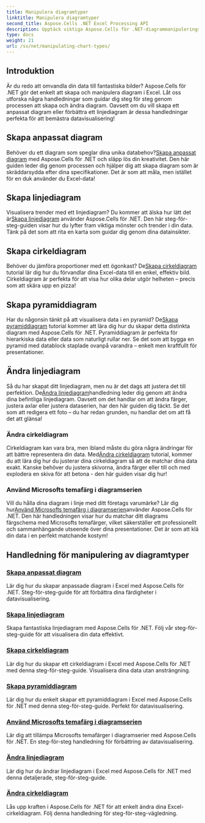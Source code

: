 ```yaml
---
title: Manipulera diagramtyper
linktitle: Manipulera diagramtyper
second_title: Aspose.Cells .NET Excel Processing API
description: Upptäck viktiga Aspose.Cells för .NET-diagrammanipuleringshandledning, inklusive att skapa anpassade, linje- och cirkeldiagram. Lär dig att ändra diagram och tillämpa Microsofts temafärger.
type: docs
weight: 21
url: /sv/net/manipulating-chart-types/
---
```

## Introduktion

Är du redo att omvandla din data till fantastiska bilder? Aspose.Cells för .NET gör det enkelt att skapa och manipulera diagram i Excel. Låt oss utforska några handledningar som guidar dig steg för steg genom processen att skapa och ändra diagram. Oavsett om du vill skapa ett anpassat diagram eller förbättra ett linjediagram är dessa handledningar perfekta för att bemästra datavisualisering!

## Skapa anpassat diagram
 Behöver du ett diagram som speglar dina unika databehov?[Skapa anpassat diagram](./create-custom-chart/) med Aspose.Cells för .NET och släpp lös din kreativitet. Den här guiden leder dig genom processen och hjälper dig att skapa diagram som är skräddarsydda efter dina specifikationer. Det är som att måla, men istället för en duk använder du Excel-data!

## Skapa linjediagram
 Visualisera trender med ett linjediagram? Du kommer att älska hur lätt det är[Skapa linjediagram](./create-line-chart/) använder Aspose.Cells för .NET. Den här steg-för-steg-guiden visar hur du lyfter fram viktiga mönster och trender i din data. Tänk på det som att rita en karta som guidar dig genom dina datainsikter.

## Skapa cirkeldiagram
 Behöver du jämföra proportioner med ett ögonkast? De[Skapa cirkeldiagram](./create-pie-chart/) tutorial lär dig hur du förvandlar dina Excel-data till en enkel, effektiv bild. Cirkeldiagram är perfekta för att visa hur olika delar utgör helheten – precis som att skära upp en pizza!

## Skapa pyramiddiagram
 Har du någonsin tänkt på att visualisera data i en pyramid? De[Skapa pyramiddiagram](./create-pyramid-chart/) tutorial kommer att lära dig hur du skapar detta distinkta diagram med Aspose.Cells för .NET. Pyramiddiagram är perfekta för hierarkiska data eller data som naturligt rullar ner. Se det som att bygga en pyramid med datablock staplade ovanpå varandra – enkelt men kraftfullt för presentationer.

## Ändra linjediagram
 Så du har skapat ditt linjediagram, men nu är det dags att justera det till perfektion. De[Ändra linjediagram](./modify-line-chart/)handledning leder dig genom att ändra dina befintliga linjediagram. Oavsett om det handlar om att ändra färger, justera axlar eller justera dataserien, har den här guiden dig täckt. Se det som att redigera ett foto – du har redan grunden, nu handlar det om att få det att glänsa!

### Ändra cirkeldiagram
 Cirkeldiagram kan vara bra, men ibland måste du göra några ändringar för att bättre representera din data. Med[Ändra cirkeldiagram](./modify-pie-chart/) tutorial, kommer du att lära dig hur du justerar dina cirkeldiagram så att de matchar dina data exakt. Kanske behöver du justera skivorna, ändra färger eller till och med explodera en skiva för att betona - den här guiden visar dig hur!

### Använd Microsofts temafärg i diagramserien
 Vill du hålla dina diagram i linje med ditt företags varumärke? Lär dig hur[Använd Microsofts temafärg i diagramserien](./apply-microsoft-theme-color-in-chart-series/)använder Aspose.Cells för .NET. Den här handledningen visar hur du matchar ditt diagrams färgschema med Microsofts temafärger, vilket säkerställer ett professionellt och sammanhängande utseende över dina presentationer. Det är som att klä din data i en perfekt matchande kostym!

## Handledning för manipulering av diagramtyper
### [Skapa anpassat diagram](./create-custom-chart/)
Lär dig hur du skapar anpassade diagram i Excel med Aspose.Cells för .NET. Steg-för-steg-guide för att förbättra dina färdigheter i datavisualisering.
### [Skapa linjediagram](./create-line-chart/)
Skapa fantastiska linjediagram med Aspose.Cells för .NET. Följ vår steg-för-steg-guide för att visualisera din data effektivt.
### [Skapa cirkeldiagram](./create-pie-chart/)
Lär dig hur du skapar ett cirkeldiagram i Excel med Aspose.Cells för .NET med denna steg-för-steg-guide. Visualisera dina data utan ansträngning.
### [Skapa pyramiddiagram](./create-pyramid-chart/)
Lär dig hur du enkelt skapar ett pyramiddiagram i Excel med Aspose.Cells för .NET med denna steg-för-steg-guide. Perfekt för datavisualisering.
### [Använd Microsofts temafärg i diagramserien](./apply-microsoft-theme-color-in-chart-series/)
Lär dig att tillämpa Microsofts temafärger i diagramserier med Aspose.Cells för .NET. En steg-för-steg handledning för förbättring av datavisualisering.
### [Ändra linjediagram](./modify-line-chart/)
Lär dig hur du ändrar linjediagram i Excel med Aspose.Cells för .NET med denna detaljerade, steg-för-steg-guide.
### [Ändra cirkeldiagram](./modify-pie-chart/)
Lås upp kraften i Aspose.Cells för .NET för att enkelt ändra dina Excel-cirkeldiagram. Följ denna handledning för steg-för-steg-vägledning.